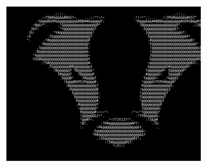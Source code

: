 <pre
      style="
        width:100%;
        font-size: 9px;
        background-color: #000;
        color: #fff;
        padding: 4px 5px;
        --fs: 9px;
      "
    >
                                                                                                    
                      .::::.                                                    ..:::..                 
                .~?5B#&amp;&amp;&amp;&amp;&amp;#BG5?~.   ...::^^~!~              .!!~^^::...   :!JPG#&amp;&amp;&amp;&amp;&amp;&amp;#G57^            
              ~5&amp;@&amp;BGPPG&amp;@@@@@@@@&amp;BBB##&amp;&amp;@@@@Y:               ^P@@@&amp;&amp;&amp;##BBB&amp;@@@@@@@@#GPPGB&amp;@#Y^         
            ~B@G?^.     .!G@@@@@@@@@@@@@@@@P^                   !B@@@@@@@@@@@@@@@@5^.     .~JB@P:       
           J&amp;Y:          ^Y@@@@@@@@@@@@@@@?                      .5@@@@@@@@@@@@@@&amp;?:          ~P&amp;!      
          JG:         ^Y#@@@@@@@@@@@@@@@@!                         J@@@@@@@@@@@@@@@@G?:         ~#!     
         ~5        .7G@@@@@@@@@@@@@@@@@@7                           5@@@@@@@@@@@@@@@@@&amp;P!        :P.    
         ^.      .?#@@@@@@@@@@@@@@@@@@@P                            .#@@@@@@@@@@@@@@@@@@@B!       ^:    
                !#@@@@@@@@@@@@@@@@@@@@@!                             Y@@@@@@@@@@@@@@@@@@@@@G^           
              .5@@@@@@@@@@@@@@@@@@@@@@&amp;:                             !@@@@@@@@@@@@@@@@@@@@@@@J          
             :B@@@@@@@@@@@@@@@@@@@@@@@&amp;:                             !@@@@@@@@@@@@@@@@@@@@@@@@P.        
            ^&amp;@@@@@@@@@@@@@@@@@@@@@@@@@~                             J@@@@@@@@@@@@@@@@@@@@@@@@@G.       
            YGGB&amp;@@@@@@@@@@@@@@@@@@@@@@Y                             G@@@@@@@@@@@@@@@@@@@@@@#GPG7       
                :!5#@@@@@@@@@@@@@@@@@@@#.                           ~@@@@@@@@@@@@@@@@@@@@BJ~.           
                   .7G@@@@@@@@BB@@@@@@@@J                           G@@@@@@@@G#@@@@@@@@P~               
                      !B@@@@@@7 7B@@@@@@&amp;^                         7@@@@@@@P~ 5@@@@@@P^                 
                        7#@@@@7   7B@@@@@P                        .#@@@@@G~   5@@@@B~                   
                         .5@@@B^    7#@@@@7                       Y@@@@G~   .!&amp;@@@J                     
                           !&amp;@@@BGP5JP@@@@#.                     ^@@@@&amp;YY5PG#@@@B^                      
                            :B@@@@@@@@@@@@@?                     P@@@@@@@@@@@@@5.                       
                             .P@@@@@@@@@@@@B                    :&amp;@@@@@@@@@@@@J                         
                               5@@@@@@@@@@@&amp;:                   !@@@@@@@@@@@@7                          
                                5@@@@@@@@@@@:                   7@@@@@@@@@@@7                           
                                 P@@@@@@@@@#.                   ^@@@@@@@@@@J                            
                                 .#@@@@@@@@Y                     B@@@@@@@@P                             
                                  ~@@@@@@@@^                     7@@@@@@@&amp;:                             
                                   P@@@@@@#~~~~^:           :^~~^7@@@@@@@?                              
                                   !@@@@@&amp;GJ!^.               .^7YB&amp;@@@@&amp;:                              
                                   ^@@#Y~.      .^~7?JYJJ?!^.      :!5&amp;@#                               
                                   !B!.      :?P#@@@@@@@@@@@#P?:      .?G:                              
                                   :.      ~P&amp;@@@@@@@@@@@@@@@@@&amp;Y.      ..                              
                                         .5@@@@@@@@@@@@@@@@@@@@@@&amp;~                                     
                                         ^P#@@@@@@@@@@@@@@@@@@@@&amp;G?                                     
                                           .~JG&amp;@@@@@@@@@@@@@BY!:                                       
                                               :!5#@@@@@@#57:                                           
                                                   ^~7!~:                                               
                                                                                                        
                                                                                                        
    </pre>
